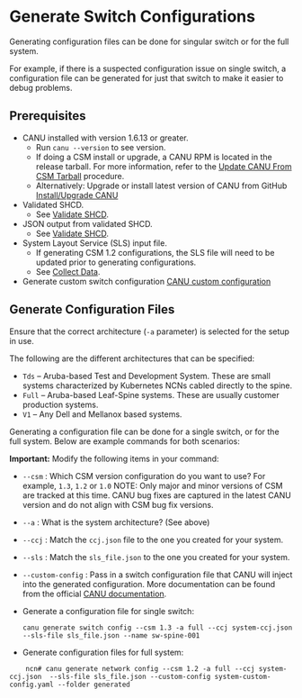 # Generate Switch Configurations

Generating configuration files can be done for singular switch or for the full system.

For example, if there is a suspected configuration issue on single switch, a configuration file can be generated for just that switch to make it easier to debug problems.

## Prerequisites

* CANU installed with version 1.6.13 or greater.
  * Run `canu --version` to see version.
  * If doing a CSM install or upgrade, a CANU RPM is located in the release tarball. For more information, refer to the [Update CANU From CSM Tarball](canu/update_canu_from_csm_tarball.md) procedure.
  * Alternatively: Upgrade or install latest version of CANU from GitHub [Install/Upgrade CANU](canu_install_update.md)
* Validated SHCD.
  * See [Validate SHCD](validate_shcd.md).
* JSON output from validated SHCD.
  * See [Validate SHCD](validate_shcd.md).
* System Layout Service (SLS) input file.
  * If generating CSM 1.2 configurations, the SLS file will need to be updated prior to generating configurations.
  * See [Collect Data](collect_data.md).
* Generate custom switch configuration [CANU custom configuration](https://github.com/Cray-HPE/canu/blob/develop/docs/network_configuration_and_upgrade/custom_config.md)

## Generate Configuration Files

Ensure that the correct architecture (`-a` parameter) is selected for the setup in use.

The following are the different architectures that can be specified:

* `Tds` – Aruba-based Test and Development System. These are small systems characterized by Kubernetes NCNs cabled directly to the spine.
* `Full` – Aruba-based Leaf-Spine systems. These are usually customer production systems.
* `V1` – Any Dell and Mellanox based systems.

Generating a configuration file can be done for a single switch, or for the full system. Below are example commands for both scenarios:

**Important:** Modify the following items in your command:

* `--csm` : Which CSM version configuration do you want to use? For example, `1.3`, `1.2` or `1.0`
NOTE: Only major and minor versions of CSM are tracked at this time. CANU bug fixes are captured in the latest CANU version and do not align with CSM bug fix versions.
* `--a`   : What is the system architecture? (See above)
* `--ccj` : Match the `ccj.json` file to the one you created for your system.
* `--sls` : Match the `sls_file.json` to the one you created for your system.
* `--custom-config` : Pass in a switch configuration file that CANU will inject into the generated configuration.  More documentation can be found from the official [CANU documentation](https://github.com/Cray-HPE/canu#generate-switch-configs-including-custom-configurations).

* Generate a configuration file for single switch:

    ```console
    canu generate switch config --csm 1.3 -a full --ccj system-ccj.json  --sls-file sls_file.json --name sw-spine-001
    ```

* Generate configuration files for full system:

```console
    ncn# canu generate network config --csm 1.2 -a full --ccj system-ccj.json  --sls-file sls_file.json --custom-config system-custom-config.yaml --folder generated
```

